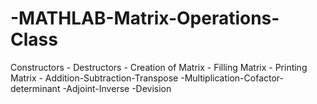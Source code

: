 # -MATHLAB-Matrix-Operations-Class
Constructors - Destructors - Creation of Matrix - Filling Matrix - Printing Matrix - Addition-Subtraction-Transpose -Multiplication-Cofactor- determinant -Adjoint-Inverse -Devision

